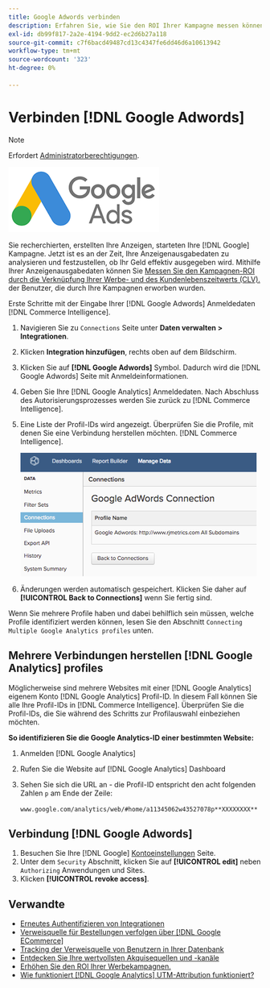 ```yaml
---
title: Google Adwords verbinden
description: Erfahren Sie, wie Sie den ROI Ihrer Kampagne messen können, indem Sie Ihre Werbekosten und den Kundenlebenszeitwert (CLV) der durch Ihre Kampagnen erworbenen Benutzer miteinander verbinden.
exl-id: db99f817-2a2e-4194-9dd2-ec2d6b27a118
source-git-commit: c7f6bacd49487cd13c4347fe6dd46d6a10613942
workflow-type: tm+mt
source-wordcount: '323'
ht-degree: 0%

---
```


# Verbinden [!DNL Google Adwords]

>[!NOTE]
>
>Erfordert [Administratorberechtigungen](../../../administrator/user-management/user-management.md).

![](../../../assets/Google_Adwords_logo.png)

Sie recherchierten, erstellten Ihre Anzeigen, starteten Ihre [!DNL Google] Kampagne. Jetzt ist es an der Zeit, Ihre Anzeigenausgabedaten zu analysieren und festzustellen, ob Ihr Geld effektiv ausgegeben wird. Mithilfe Ihrer Anzeigenausgabedaten können Sie [Messen Sie den Kampagnen-ROI durch die Verknüpfung Ihrer Werbe- und des Kundenlebenszeitwerts (CLV).](../../analysis/roi-ad-camp.md) der Benutzer, die durch Ihre Kampagnen erworben wurden.

Erste Schritte mit der Eingabe Ihrer [!DNL Google Adwords] Anmeldedaten [!DNL Commerce Intelligence].

1. Navigieren Sie zu `Connections` Seite unter **Daten verwalten > Integrationen**.
1. Klicken **Integration hinzufügen**, rechts oben auf dem Bildschirm.
1. Klicken Sie auf **[!DNL Google Adwords]** Symbol. Dadurch wird die [!DNL Google Adwords] Seite mit Anmeldeinformationen.
1. Geben Sie Ihre [!DNL Google Analytics] Anmeldedaten. Nach Abschluss des Autorisierungsprozesses werden Sie zurück zu [!DNL Commerce Intelligence].
1. Eine Liste der Profil-IDs wird angezeigt. Überprüfen Sie die Profile, mit denen Sie eine Verbindung herstellen möchten. [!DNL Commerce Intelligence].

   ![](../../../assets/cnnct-profile.png)

1. Änderungen werden automatisch gespeichert. Klicken Sie daher auf **[!UICONTROL Back to Connections]** wenn Sie fertig sind.

Wenn Sie mehrere Profile haben und dabei behilflich sein müssen, welche Profile identifiziert werden können, lesen Sie den Abschnitt `Connecting Multiple Google Analytics profiles` unten.

## Mehrere Verbindungen herstellen [!DNL Google Analytics] profiles

Möglicherweise sind mehrere Websites mit einer [!DNL Google Analytics] eigenem Konto [!DNL Google Analytics] Profil-ID. In diesem Fall können Sie alle Ihre Profil-IDs in [!DNL Commerce Intelligence]. Überprüfen Sie die Profil-IDs, die Sie während des Schritts zur Profilauswahl einbeziehen möchten.

**So identifizieren Sie die Google Analytics-ID einer bestimmten Website:**

1. Anmelden [!DNL Google Analytics]
1. Rufen Sie die Website auf [!DNL Google Analytics] Dashboard
1. Sehen Sie sich die URL an - die Profil-ID entspricht den acht folgenden Zahlen `p` am Ende der Zeile:

   `www.google.com/analytics/web/#home/a11345062w43527078p**XXXXXXXX**`

## Verbindung [!DNL Google Adwords]

1. Besuchen Sie Ihre [!DNL Google] [Kontoeinstellungen](https://www.google.com/account/about/?hl=en) Seite.
1. Unter dem `Security` Abschnitt, klicken Sie auf **[!UICONTROL edit]** neben `Authorizing` Anwendungen und Sites.
1. Klicken **[!UICONTROL revoke access]**.

## Verwandte

* [Erneutes Authentifizieren von Integrationen](https://experienceleague.adobe.com/docs/commerce-knowledge-base/kb/how-to/mbi-reauthenticating-integrations.html)
* [Verweisquelle für Bestellungen verfolgen über [!DNL Google ECommerce]](../integrations/google-ecommerce.md)
* [Tracking der Verweisquelle von Benutzern in Ihrer Datenbank](../../analysis/google-track-user-acq.md)
* [Entdecken Sie Ihre wertvollsten Akquisequellen und -kanäle](../../analysis/most-value-source-channel.md)
* [Erhöhen Sie den ROI Ihrer Werbekampagnen.](../../analysis/roi-ad-camp.md)
* [Wie funktioniert [!DNL Google Analytics] UTM-Attribution funktioniert?](../../analysis/utm-attributes.md)
